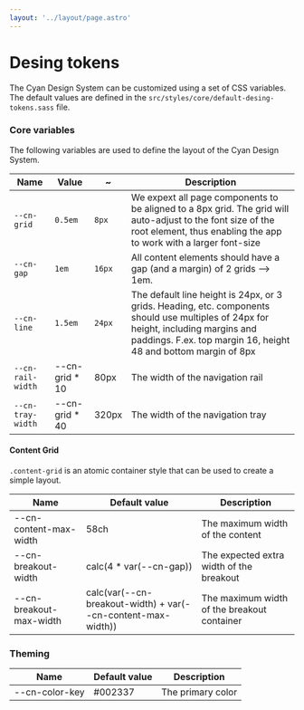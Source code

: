 ```yaml
---
layout: '../layout/page.astro'
---
```

<div class="content-columns">
  <div class="column-l">

# Desing tokens

The Cyan Design System can be customized using a set of CSS variables. The default values 
are defined in the `src/styles/core/default-desing-tokens.sass` file.

### Core variables

The following variables are used to define the layout of the Cyan Design System.

| Name            | Value                  | ~     | Description |
| --------------- | ------------------------------ | ----- | ----------- |
| `--cn-grid`     | `0.5em`                        | `8px`  |We expext all page components to be aligned to a 8px grid. The grid will auto-adjust to the font size of the root element, thus enabling the app to work with a larger font-size |
| `--cn-gap`        | `1em` | `16px` |All content elements should have a gap (and a margin) of 2 grids --> 1em. |
| `--cn-line`       | `1.5em` | `24px` |The default line height is 24px, or 3 grids. Heading, etc. components should use multiples of 24px for height, including margins and paddings. F.ex. top margin 16, height 48 and bottom margin of 8px|
| `--cn-rail-width` | --cn-grid * 10 | 80px  |The width of the navigation rail |
| `--cn-tray-width` | --cn-grid * 40 | 320px |The width of the navigation tray |

#### Content Grid

`.content-grid` is an atomic container style that can be used to create a simple layout.

| Name | Default value | Description |
| ----------------------- | ------------- | ----------- |
| --cn-content-max-width  | 58ch | The maximum width of the content |
| --cn-breakout-width     | calc(4 * var(--cn-gap)) | The expected extra width of the breakout |
| --cn-breakout-max-width | calc(var(--cn-breakout-width) + var(--cn-content-max-width)) | The maximum width of the breakout container |

### Theming

| Name | Default value | Description |
| ---- | ------------- | ----------- |
| --cn-color-key | #002337 | The primary color |
  </div>
</div>

